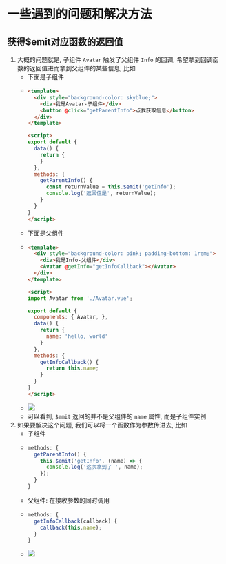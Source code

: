 # 一些遇到的问题和解决方法
## 获得$emit对应函数的返回值
1. 大概的问题就是, 子组件 `Avatar` 触发了父组件 `Info` 的回调, 希望拿到回调函数的返回值进而拿到父组件的某些信息, 比如
    - 下面是子组件
    - ```html
      <template>
        <div style="background-color: skyblue;">
          <div>我是Avatar-子组件</div>
          <button @click="getParentInfo">点我获取信息</button>
        </div>
      </template>

      <script>
      export default {
        data() {
          return {
          }
        },
        methods: {
          getParentInfo() {
            const returnValue = this.$emit('getInfo');
            console.log('返回值是', returnValue);
          }
        }
      }
      </script>
    - 下面是父组件
    - ```html
      <template>
        <div style="background-color: pink; padding-bottom: 1rem;">
          <div>我是Info-父组件</div>
          <Avatar @getInfo="getInfoCallback"></Avatar>
        </div>
      </template>

      <script>
      import Avatar from './Avatar.vue';

      export default {
        components: { Avatar, },
        data() {
          return {
            name: 'hello, world'
          }
        },
        methods: {
          getInfoCallback() {
            return this.name;
          }
        }
      }
      </script>
    - ![](../../image/Snipaste_2022-04-18_22-02-56.png)
    - 可以看到, `$emit` 返回的并不是父组件的 `name` 属性, 而是子组件实例
2. 如果要解决这个问题, 我们可以将一个函数作为参数传进去, 比如
    - 子组件
    - ```js
      methods: {
        getParentInfo() {
          this.$emit('getInfo', (name) => {
            console.log('这次拿到了 ', name);
          });
        }
      }
    - 父组件: 在接收参数的同时调用
    - ```js
      methods: {
        getInfoCallback(callback) {
          callback(this.name);
        }
      }
    - ![](../../image/Snipaste_2022-04-18_22-13-00.png)